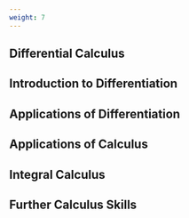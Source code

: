 ```yaml
---
weight: 7
---
```


## Differential Calculus

## Introduction to Differentiation

## Applications of Differentiation

## Applications of Calculus

## Integral Calculus

## Further Calculus Skills